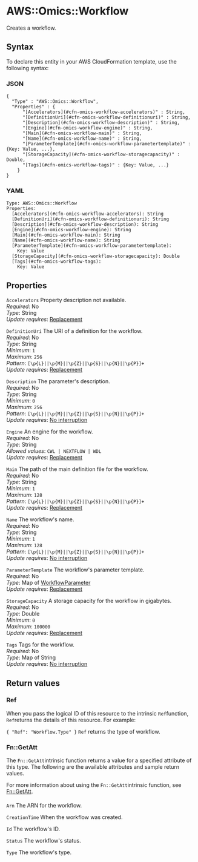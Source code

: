 # AWS::Omics::Workflow<a name="aws-resource-omics-workflow"></a>

Creates a workflow\.

## Syntax<a name="aws-resource-omics-workflow-syntax"></a>

To declare this entity in your AWS CloudFormation template, use the following syntax:

### JSON<a name="aws-resource-omics-workflow-syntax.json"></a>

```
{
  "Type" : "AWS::Omics::Workflow",
  "Properties" : {
      "[Accelerators](#cfn-omics-workflow-accelerators)" : String,
      "[DefinitionUri](#cfn-omics-workflow-definitionuri)" : String,
      "[Description](#cfn-omics-workflow-description)" : String,
      "[Engine](#cfn-omics-workflow-engine)" : String,
      "[Main](#cfn-omics-workflow-main)" : String,
      "[Name](#cfn-omics-workflow-name)" : String,
      "[ParameterTemplate](#cfn-omics-workflow-parametertemplate)" : {Key: Value, ...},
      "[StorageCapacity](#cfn-omics-workflow-storagecapacity)" : Double,
      "[Tags](#cfn-omics-workflow-tags)" : {Key: Value, ...}
    }
}
```

### YAML<a name="aws-resource-omics-workflow-syntax.yaml"></a>

```
Type: AWS::Omics::Workflow
Properties: 
  [Accelerators](#cfn-omics-workflow-accelerators): String
  [DefinitionUri](#cfn-omics-workflow-definitionuri): String
  [Description](#cfn-omics-workflow-description): String
  [Engine](#cfn-omics-workflow-engine): String
  [Main](#cfn-omics-workflow-main): String
  [Name](#cfn-omics-workflow-name): String
  [ParameterTemplate](#cfn-omics-workflow-parametertemplate): 
    Key: Value
  [StorageCapacity](#cfn-omics-workflow-storagecapacity): Double
  [Tags](#cfn-omics-workflow-tags): 
    Key: Value
```

## Properties<a name="aws-resource-omics-workflow-properties"></a>

`Accelerators`  <a name="cfn-omics-workflow-accelerators"></a>
Property description not available\.  
*Required*: No  
*Type*: String  
*Update requires*: [Replacement](https://docs.aws.amazon.com/AWSCloudFormation/latest/UserGuide/using-cfn-updating-stacks-update-behaviors.html#update-replacement)

`DefinitionUri`  <a name="cfn-omics-workflow-definitionuri"></a>
The URI of a definition for the workflow\.  
*Required*: No  
*Type*: String  
*Minimum*: `1`  
*Maximum*: `256`  
*Pattern*: `[\p{L}||\p{M}||\p{Z}||\p{S}||\p{N}||\p{P}]+`  
*Update requires*: [Replacement](https://docs.aws.amazon.com/AWSCloudFormation/latest/UserGuide/using-cfn-updating-stacks-update-behaviors.html#update-replacement)

`Description`  <a name="cfn-omics-workflow-description"></a>
The parameter's description\.  
*Required*: No  
*Type*: String  
*Minimum*: `0`  
*Maximum*: `256`  
*Pattern*: `[\p{L}||\p{M}||\p{Z}||\p{S}||\p{N}||\p{P}]+`  
*Update requires*: [No interruption](https://docs.aws.amazon.com/AWSCloudFormation/latest/UserGuide/using-cfn-updating-stacks-update-behaviors.html#update-no-interrupt)

`Engine`  <a name="cfn-omics-workflow-engine"></a>
An engine for the workflow\.  
*Required*: No  
*Type*: String  
*Allowed values*: `CWL | NEXTFLOW | WDL`  
*Update requires*: [Replacement](https://docs.aws.amazon.com/AWSCloudFormation/latest/UserGuide/using-cfn-updating-stacks-update-behaviors.html#update-replacement)

`Main`  <a name="cfn-omics-workflow-main"></a>
The path of the main definition file for the workflow\.  
*Required*: No  
*Type*: String  
*Minimum*: `1`  
*Maximum*: `128`  
*Pattern*: `[\p{L}||\p{M}||\p{Z}||\p{S}||\p{N}||\p{P}]+`  
*Update requires*: [Replacement](https://docs.aws.amazon.com/AWSCloudFormation/latest/UserGuide/using-cfn-updating-stacks-update-behaviors.html#update-replacement)

`Name`  <a name="cfn-omics-workflow-name"></a>
The workflow's name\.  
*Required*: No  
*Type*: String  
*Minimum*: `1`  
*Maximum*: `128`  
*Pattern*: `[\p{L}||\p{M}||\p{Z}||\p{S}||\p{N}||\p{P}]+`  
*Update requires*: [No interruption](https://docs.aws.amazon.com/AWSCloudFormation/latest/UserGuide/using-cfn-updating-stacks-update-behaviors.html#update-no-interrupt)

`ParameterTemplate`  <a name="cfn-omics-workflow-parametertemplate"></a>
The workflow's parameter template\.  
*Required*: No  
*Type*: Map of [WorkflowParameter](aws-properties-omics-workflow-workflowparameter.md)  
*Update requires*: [Replacement](https://docs.aws.amazon.com/AWSCloudFormation/latest/UserGuide/using-cfn-updating-stacks-update-behaviors.html#update-replacement)

`StorageCapacity`  <a name="cfn-omics-workflow-storagecapacity"></a>
A storage capacity for the workflow in gigabytes\.  
*Required*: No  
*Type*: Double  
*Minimum*: `0`  
*Maximum*: `100000`  
*Update requires*: [Replacement](https://docs.aws.amazon.com/AWSCloudFormation/latest/UserGuide/using-cfn-updating-stacks-update-behaviors.html#update-replacement)

`Tags`  <a name="cfn-omics-workflow-tags"></a>
Tags for the workflow\.  
*Required*: No  
*Type*: Map of String  
*Update requires*: [No interruption](https://docs.aws.amazon.com/AWSCloudFormation/latest/UserGuide/using-cfn-updating-stacks-update-behaviors.html#update-no-interrupt)

## Return values<a name="aws-resource-omics-workflow-return-values"></a>

### Ref<a name="aws-resource-omics-workflow-return-values-ref"></a>

When you pass the logical ID of this resource to the intrinsic `Ref`function, `Ref`returns the details of this resource\. For example:

 `{ "Ref": "Workflow.Type" }` `Ref` returns the type of workflow\. 

### Fn::GetAtt<a name="aws-resource-omics-workflow-return-values-fn--getatt"></a>

The `Fn::GetAtt`intrinsic function returns a value for a specified attribute of this type\. The following are the available attributes and sample return values\.

For more information about using the `Fn::GetAtt`intrinsic function, see [Fn::GetAtt](https://docs.aws.amazon.com/AWSCloudFormation/latest/UserGuide/intrinsic-function-reference-getatt.html)\.

#### <a name="aws-resource-omics-workflow-return-values-fn--getatt-fn--getatt"></a>

`Arn`  <a name="Arn-fn::getatt"></a>
The ARN for the workflow\.

`CreationTime`  <a name="CreationTime-fn::getatt"></a>
When the workflow was created\.

`Id`  <a name="Id-fn::getatt"></a>
The workflow's ID\.

`Status`  <a name="Status-fn::getatt"></a>
The workflow's status\.

`Type`  <a name="Type-fn::getatt"></a>
The workflow's type\.
